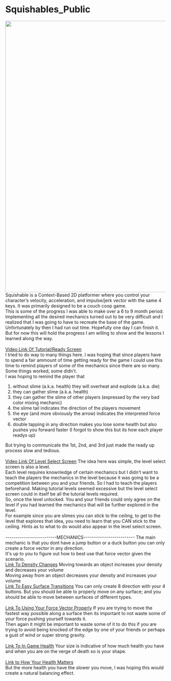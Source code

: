 # Squishables_Public
<img src="https://drive.google.com/uc?export=download&id=1nce6WdfeBdENbUeXkrklkHDqsAeati7g" width="850px"/>
<br>
Squishable is a Context-Based 2D platformer where you control your character’s velocity, acceleration, and impulse/jerk vector with the same 4 keys. It was primarily designed to be a couch coop game.
<br>
This is some of the progress I was able to make over a 6 to 9 month period. Implementing all the desired mechanics turned out to be very difficult and I realized that I was going to have to recreate the base of the game. Unfortunately by then I had run out time. Hopefully one day I can finish it.
<br>
But for now this will hold the progress I am willing to show and the lessons I learned along the way.
<br>
<br>
<a href="https://drive.google.com/file/d/14L2p0aEoZXu6D6cgJic6okR7UKYMq-GV/view?usp=sharing">Video Link Of Tutorial/Ready Screen</a>
<br>
I tried to do way to many things here. I was hoping that since players have to spend a fair ammount of time getting ready for the game I could use this time to remind players of some of the mechanics since there are so many. Some things worked, some didn't.
<br>
I was hoping to remind the player that
<ol>
  <li>without slime (a.k.a. health) they will overheat and explode (a.k.a. die)</li>
  <li>they can gather slime (a.k.a. health)</li>
  <li>they can gather the slime of other players (expressed by the very bad color mixing mechanic)</li>
  <li>the slime tail indicates the direction of the players movement</li>
  <li>the eye (and more obviously the arrow) indicates the interpreted force vector</li>
  <li>double tapping in any direction makes you lose some health but also pushes you forward faster (I forgot to show this but its how each player readys up)</li>
</ol>
But trying to communicate the 1st, 2nd, and 3rd just made the ready up process slow and tedious.
<br>
<br>
<a href="https://drive.google.com/file/d/1nuBLRlomhLP8-J8zDp2tBDWbLVA6XTNO/view?usp=sharing">Video Link Of Level Select Screen</a>
The idea here was simple, the level select screen is also a level.
<br>
Each level requires knownledge of certain mechanics but I didn't want to teach the players the mechanics in the level because it was going to be a competition between you and your friends. So I had to teach the players beforehand. Making tutorial levels seemed excessive but the level select screen could in itself be all the tutorial levels required.
<br>
So, once the level unlocked. You and your friends could only agree on the level if you had learned the mechanics that will be further explored in the level. 
<br>
For example since you are slimes you can stick to the ceiling, to get to the level that explores that idea, you need to learn that you CAN stick to the ceiling. Hints as to what to do would also appear in the level select screen.
<br>
<br>
-------------------------MECHANICS-------------------------
The main mechanic is that you dont have a jump button or a duck button you can only create a force vector in any direction.
<br>
It's up to you to figure out how to best use that force vector given the scenario.
<br>
<a href="https://drive.google.com/file/d/122daJ87Oiq5QSQomuUQiHK27wYGqPPhb/view?usp=sharing">Link To Density Changes</a>
Moving towards an object increases your density and decreases your volume
<br>
Moving away from an object decreases your density and increases your volume
<br>
<a href="https://drive.google.com/file/d/1Yi4nZxZyUNieWoPUwPXL6RkmWPJmOBUd/view?usp=sharing">Link To Easy Surface Transitions</a>
You can only create 8 direction with your 4 buttons. But you should be able to properly move on any surface; and you should be able to move between surfaces of different types.
<br>
<br>
<a href="https://drive.google.com/file/d/15aA1vnc8OgIRAt_8WsQKU9clUQU2O3i3/view?usp=sharing">Link To Using Your Force Vector Properly</a>
If you are trying to move the fastest way possible along a surface then its important to not waste some of your force pushing yourself towards it.
<br>
Then again it might be important to waste some of it to do this if you are trying to avoid being knocked of the edge by one of your friends or perhaps a gust of wind or super strong gravity.
<br>
<br>
<a href="https://drive.google.com/file/d/11a7MEm2PmURs_FFAFDyFQdkb1VH2WWDJ/view?usp=sharing">Link To In Game Health</a>
Your size is indicative of how much health you have and when you are on the verge of death so is your shape.
<br>
<br>
<a href="https://drive.google.com/file/d/12N-icSKZJjdlLsNuFNcqQwH6KqB2Ibv6/view?usp=sharing">Link to How Your Health Matters</a>
<br>
But the more health you have the slower you move, I was hoping this would create a natural balancing effect.
